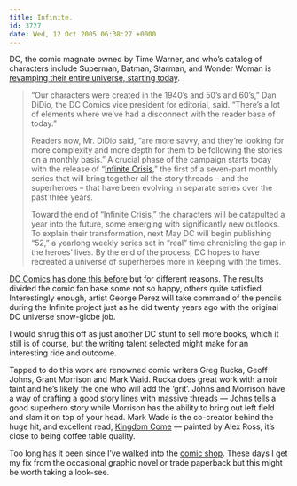 ```yaml
---
title: Infinite.
id: 3727
date: Wed, 12 Oct 2005 06:38:27 +0000
---
```


<span class="caps">DC</span>, the comic magnate owned by Time Warner, and who’s catalog of characters include Superman, Batman, Starman, and Wonder Woman is [revamping their entire universe, starting today](http://www.nytimes.com/2005/10/12/books/12dc.html?oref=login).

> “Our characters were created in the 1940’s and 50’s and 60’s,” Dan DiDio, the <span class="caps">DC</span> Comics vice president for editorial, said. “There’s a lot of elements where we’ve had a disconnect with the reader base of today.”  
> 
> Readers now, Mr. DiDio said, “are more savvy, and they’re looking for more complexity and more depth for them to be following the stories on a monthly basis.” A crucial phase of the campaign starts today with the release of “[Infinite Crisis](http://www.dccomics.com/features/infinite_crisis/index.php),” the first of a seven-part monthly series that will bring together all the story threads – and the superheroes – that have been evolving in separate series over the past three years.  
> 
> Toward the end of “Infinite Crisis,” the characters will be catapulted a year into the future, some emerging with significantly new outlooks. To explain their transformation, next May <span class="caps">DC</span> will begin publishing “52,” a yearlong weekly series set in “real” time chronicling the gap in the heroes’ lives. By the end of the process, <span class="caps">DC</span> hopes to have recreated a universe of superheroes more in keeping with the times.

[<span class="caps">DC</span> Comics has done this before](http://en.wikipedia.org/wiki/Crisis_on_Infinite_Earths) but for different reasons. The results divided the comic fan base some not so happy, others quite satisfied. Interestingly enough, artist George Perez will take command of the pencils during the Infinite project just as he did twenty years ago with the original <span class="caps">DC</span> universe snow-globe job.  

I would shrug this off as just another <span class="caps">DC</span> stunt to sell more books, which it still is of course, but the writing talent selected might make for an interesting ride and outcome.  

Tapped to do this work are renowned comic writers Greg Rucka, Geoff Johns, Grant Morrison and Mark Waid. Rucka does great work with a noir taint and he’s likely the one who will add the ‘grit’. Johns and Morrison have a way of crafting a good story lines with massive threads — Johns tells a good superhero story while Morrison has the ability to bring out left field and slam it on top of your head. Mark Wade is the co-creator behind the huge hit, and excellent read, [Kingdom Come](http://www.amazon.com/exec/obidos/tg/detail/-/0446522341) — painted by Alex Ross, it’s close to being coffee table quality.  

Too long has it been since I’ve walked into the [comic shop](http://orangecounty.citysearch.com/review/640583). These days I get my fix from the occasional graphic novel or trade paperback but this might be worth taking a look-see.





